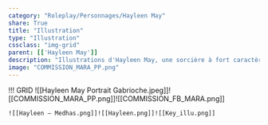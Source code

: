 ```yaml
---
category: "Roleplay/Personnages/Hayleen May"
share: True
title: "Illustration"
type: "Illustration"
cssclass: "img-grid"
parent: [['Hayleen May']]
description: "Illustrations d'Hayleen May, une sorcière à fort caractère !"
image: "COMMISSION_MARA_PP.png"
---
```

!!! GRID
	![[Hayleen May Portrait Gabrioche.jpeg]]![[COMMISSION_MARA_PP.png]]![[COMMISSION_FB_MARA.png]]
	
	![[Hayleen — Medhas.png]]![[Hayleen.png]]![[Key_illu.png]]